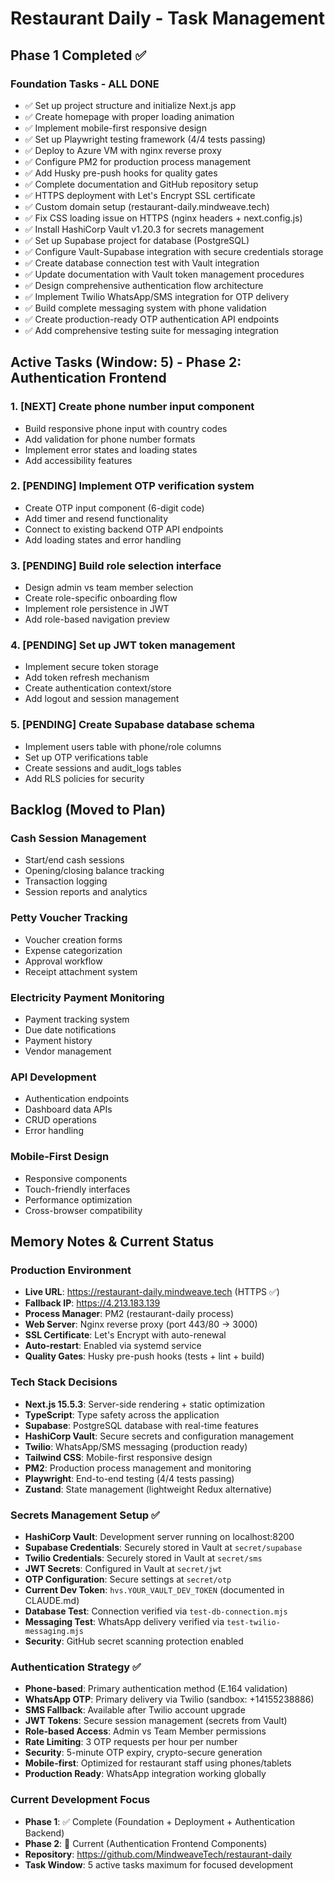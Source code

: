 # Restaurant Daily - Task Management

## Phase 1 Completed ✅

### Foundation Tasks - ALL DONE
- ✅ Set up project structure and initialize Next.js app
- ✅ Create homepage with proper loading animation
- ✅ Implement mobile-first responsive design
- ✅ Set up Playwright testing framework (4/4 tests passing)
- ✅ Deploy to Azure VM with nginx reverse proxy
- ✅ Configure PM2 for production process management
- ✅ Add Husky pre-push hooks for quality gates
- ✅ Complete documentation and GitHub repository setup
- ✅ HTTPS deployment with Let's Encrypt SSL certificate
- ✅ Custom domain setup (restaurant-daily.mindweave.tech)
- ✅ Fix CSS loading issue on HTTPS (nginx headers + next.config.js)
- ✅ Install HashiCorp Vault v1.20.3 for secrets management
- ✅ Set up Supabase project for database (PostgreSQL)
- ✅ Configure Vault-Supabase integration with secure credentials storage
- ✅ Create database connection test with Vault integration
- ✅ Update documentation with Vault token management procedures
- ✅ Design comprehensive authentication flow architecture
- ✅ Implement Twilio WhatsApp/SMS integration for OTP delivery
- ✅ Build complete messaging system with phone validation
- ✅ Create production-ready OTP authentication API endpoints
- ✅ Add comprehensive testing suite for messaging integration

## Active Tasks (Window: 5) - Phase 2: Authentication Frontend

### 1. [NEXT] Create phone number input component
- Build responsive phone input with country codes
- Add validation for phone number formats
- Implement error states and loading states
- Add accessibility features

### 2. [PENDING] Implement OTP verification system
- Create OTP input component (6-digit code)
- Add timer and resend functionality
- Connect to existing backend OTP API endpoints
- Add loading states and error handling

### 3. [PENDING] Build role selection interface
- Design admin vs team member selection
- Create role-specific onboarding flow
- Implement role persistence in JWT
- Add role-based navigation preview

### 4. [PENDING] Set up JWT token management
- Implement secure token storage
- Add token refresh mechanism
- Create authentication context/store
- Add logout and session management

### 5. [PENDING] Create Supabase database schema
- Implement users table with phone/role columns
- Set up OTP verifications table
- Create sessions and audit_logs tables
- Add RLS policies for security

## Backlog (Moved to Plan)

### Cash Session Management
- Start/end cash sessions
- Opening/closing balance tracking
- Transaction logging
- Session reports and analytics

### Petty Voucher Tracking
- Voucher creation forms
- Expense categorization
- Approval workflow
- Receipt attachment system

### Electricity Payment Monitoring
- Payment tracking system
- Due date notifications
- Payment history
- Vendor management

### API Development
- Authentication endpoints
- Dashboard data APIs
- CRUD operations
- Error handling

### Mobile-First Design
- Responsive components
- Touch-friendly interfaces
- Performance optimization
- Cross-browser compatibility

## Memory Notes & Current Status

### Production Environment
- **Live URL**: https://restaurant-daily.mindweave.tech (HTTPS ✅)
- **Fallback IP**: https://4.213.183.139
- **Process Manager**: PM2 (restaurant-daily process)
- **Web Server**: Nginx reverse proxy (port 443/80 → 3000)
- **SSL Certificate**: Let's Encrypt with auto-renewal
- **Auto-restart**: Enabled via systemd service
- **Quality Gates**: Husky pre-push hooks (tests + lint + build)

### Tech Stack Decisions
- **Next.js 15.5.3**: Server-side rendering + static optimization
- **TypeScript**: Type safety across the application
- **Supabase**: PostgreSQL database with real-time features
- **HashiCorp Vault**: Secure secrets and configuration management
- **Twilio**: WhatsApp/SMS messaging (production ready)
- **Tailwind CSS**: Mobile-first responsive design
- **PM2**: Production process management and monitoring
- **Playwright**: End-to-end testing (4/4 tests passing)
- **Zustand**: State management (lightweight Redux alternative)

### Secrets Management Setup ✅
- **HashiCorp Vault**: Development server running on localhost:8200
- **Supabase Credentials**: Securely stored in Vault at `secret/supabase`
- **Twilio Credentials**: Securely stored in Vault at `secret/sms`
- **JWT Secrets**: Configured in Vault at `secret/jwt`
- **OTP Configuration**: Secure settings at `secret/otp`
- **Current Dev Token**: `hvs.YOUR_VAULT_DEV_TOKEN` (documented in CLAUDE.md)
- **Database Test**: Connection verified via `test-db-connection.mjs`
- **Messaging Test**: WhatsApp delivery verified via `test-twilio-messaging.mjs`
- **Security**: GitHub secret scanning protection enabled

### Authentication Strategy ✅
- **Phone-based**: Primary authentication method (E.164 validation)
- **WhatsApp OTP**: Primary delivery via Twilio (sandbox: +14155238886)
- **SMS Fallback**: Available after Twilio account upgrade
- **JWT Tokens**: Secure session management (secrets from Vault)
- **Role-based Access**: Admin vs Team Member permissions
- **Rate Limiting**: 3 OTP requests per hour per number
- **Security**: 5-minute OTP expiry, crypto-secure generation
- **Mobile-first**: Optimized for restaurant staff using phones/tablets
- **Production Ready**: WhatsApp integration working globally

### Current Development Focus
- **Phase 1**: ✅ Complete (Foundation + Deployment + Authentication Backend)
- **Phase 2**: 🎯 Current (Authentication Frontend Components)
- **Repository**: https://github.com/MindweaveTech/restaurant-daily
- **Task Window**: 5 active tasks maximum for focused development